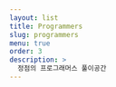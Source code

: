 ```yaml
---
layout: list
title: Programmers
slug: programmers
menu: true
order: 3
description: >
  정점의 프로그래머스 풀이공간
---
```

